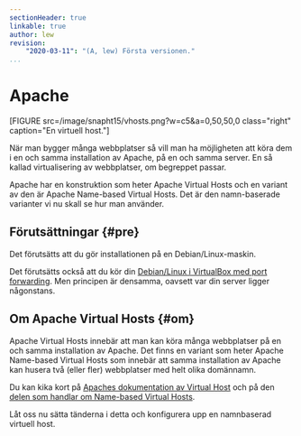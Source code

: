 ```yaml
---
sectionHeader: true
linkable: true
author: lew
revision:
    "2020-03-11": "(A, lew) Första versionen."
...
```


Apache
=======================

[FIGURE src=/image/snapht15/vhosts.png?w=c5&a=0,50,50,0 class="right" caption="En virtuell host."]

När man bygger många webbplatser så vill man ha möjligheten att köra dem i en och samma installation av Apache, på en och samma server. En så kallad virtualisering av webbplatser, om begreppet passar.

Apache har en konstruktion som heter Apache Virtual Hosts och en variant av den är Apache Name-based Virtual Hosts. Det är den namn-baserade varianter vi nu skall se hur man använder.

<!--more-->



Förutsättningar {#pre}
-------------------------------------------

Det förutsätts att du gör installationen på en Debian/Linux-maskin.

Det förutsätts också att du kör din [Debian/Linux i VirtualBox med port forwarding](guide/kom-igang-med-ssh/logga-in-med-ssh#pf). Men principen är densamma, oavsett var din server ligger någonstans.



Om Apache Virtual Hosts {#om}
-------------------------------------------

Apache Virtual Hosts innebär att man kan köra många webbplatser på en och samma installation av Apache. Det finns en variant som heter Apache Name-based Virtual Hosts som innebär att samma installation av Apache kan husera två (eller fler) webbplatser med helt olika domännamn.

Du kan kika kort på [Apaches dokumentation av Virtual Host](http://httpd.apache.org/docs/current/vhosts/) och på den [delen som handlar om Name-based Virtual Hosts](http://httpd.apache.org/docs/current/vhosts/name-based.html).

Låt oss nu sätta tänderna i detta och konfigurera upp en namnbaserad virtuell host.
